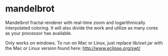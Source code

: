 mandelbrot
==========

Mandelbrot fractal renderer with real-time zoom and logarithmically interpolated coloring.  It will also divide the work and utilize as many cores as your processor has available.

Only works on windows.  To run on Mac or Linux, just replace lib/swt.jar with the Mac or Linux version found here: http://www.eclipse.org/swt/